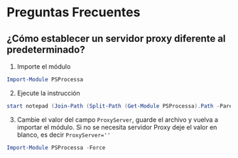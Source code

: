 # Preguntas Frecuentes

## ¿Cómo establecer un servidor proxy diferente al predeterminado?

1. Importe el módulo 
```powershell
Import-Module PSProcessa
```

2. Ejecute la instrucción
```powershell
start notepad (Join-Path (Split-Path (Get-Module PSProcessa).Path -Parent) 'Config.psd1')
```

3. Cambie el valor del campo `ProxyServer`, guarde el archivo y vuelva a importar el módulo. Si no se necesita servidor Proxy deje el valor en blanco, es decir `ProxyServer=''`
```powershell
Import-Module PSProcessa -Force
```

